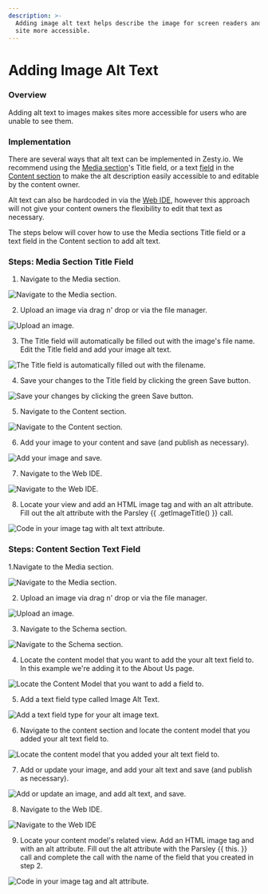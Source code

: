 ```yaml
---
description: >-
  Adding image alt text helps describe the image for screen readers and makes a
  site more accessible.
---
```


# Adding Image Alt Text

### Overview

Adding alt text to images makes sites more accessible for users who are unable to see them. 

### Implementation

There are several ways that alt text can be implemented in Zesty.io. We recommend using the [Media section](https://zesty.org/services/manager-ui/media)'s Title field, or a text [field](https://zesty.org/services/manager-ui/schema/fields) in the [Content section](https://zesty.org/services/manager-ui/content) to make the alt description easily accessible to and editable by the content owner. 

Alt text can also be hardcoded in via the [Web IDE](https://zesty.org/services/manager-ui/editor), however this approach will not give your content owners the flexibility to edit that text as necessary. 

The steps below will cover how to use the Media sections Title field or a text field in the Content section to add alt text.  

### Steps: Media Section Title Field

1. Navigate to the Media section.

![Navigate to the Media section.](../.gitbook/assets/01ab-alt-text-navigate-to-media.png)

2. Upload an image via drag n' drop or via the file manager. 

![Upload an image.](../.gitbook/assets/02ab-alt-text-add-an-image.png)

3. The Title field will automatically be filled out with the image's file name. Edit the Title field and add your image alt text. 

![The Title field is automatically filled out with the filename.](../.gitbook/assets/03a-alt-text-update-title.png)

4. Save your changes to the Title field by clicking the green Save button.

![Save your changes by clicking the green Save button.](../.gitbook/assets/04a-alt-text-save-your-changes.png)

5. Navigate to the Content section.

![Navigate to the Content section.](../.gitbook/assets/05a-alt-text-navigate-to-content.png)

6. Add your image to your content and save \(and publish as necessary\).

![Add your image and save.](../.gitbook/assets/06a-alt-text-add-image-and-save.png)

7. Navigate to the Web IDE. 

![Navigate to the Web IDE.](../.gitbook/assets/07ab-alt-text-navigate-to-ide.png)

8.  Locate your view and add an HTML image tag and with an alt attribute. Fill out the alt attribute with the Parsley {{ .getImageTitle\(\) }} call. 

![Code in your image tag with alt text attribute.](../.gitbook/assets/08a-alt-text-code-in-title-field.png)

### Steps: Content Section Text Field

1.Navigate to the Media section. 

![Navigate to the Media section.](../.gitbook/assets/01ab-alt-text-navigate-to-media.png)

2. Upload an image via drag n' drop or via the file manager. 

![Upload an image.](../.gitbook/assets/02ab-alt-text-add-an-image.png)

3. Navigate to the Schema section.

![Navigate to the Schema section.](../.gitbook/assets/03b-alt-text-navigate-to-schema.png)

4. Locate the content model that you want to add the your alt text field to. In this example we're adding it to the About Us page.

![Locate the Content Model that you want to add a field to.](../.gitbook/assets/04b-alt-text-schema-locate-content-model.png)

5. Add a text field type called Image Alt Text. 

![Add a text field type for your alt image text.](../.gitbook/assets/05b-alt-text-add-text-field.png)

6. Navigate to the content section and locate the content model that you added your alt text field to.

![Locate the content model that you added your alt text field to.](../.gitbook/assets/06b-alt-text-locate-content-model.png)

7. Add or update your image, and add your alt text and save \(and publish as necessary\).

![Add or update an image, and add alt text, and save.](../.gitbook/assets/07b-alt-text-add-save-new-alt-text.png)

8. Navigate to the Web IDE.

![Navigate to the Web IDE](../.gitbook/assets/07ab-alt-text-navigate-to-ide.png)

9.  Locate your content model's related view. Add an HTML image tag and with an alt attribute. Fill out the alt attribute with the Parsley {{ this. }} call and complete the call with the name of the field that you created in step 2.

![Code in your image tag and alt attribute.](../.gitbook/assets/09b-alt-text-code-in-image-alt-text-field.png)

